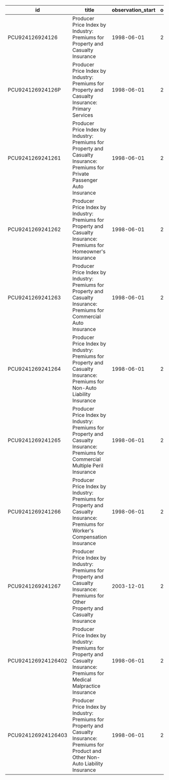 | id                 | title                                                                                                                                       | observation_start   | observation_end   |
|--------------------|---------------------------------------------------------------------------------------------------------------------------------------------|---------------------|-------------------|
| PCU924126924126    | Producer Price Index by Industry: Premiums for Property and Casualty Insurance                                                              | 1998-06-01          | 2022-02-01        |
| PCU924126924126P   | Producer Price Index by Industry: Premiums for Property and Casualty Insurance: Primary Services                                            | 1998-06-01          | 2022-02-01        |
| PCU9241269241261   | Producer Price Index by Industry: Premiums for Property and Casualty Insurance: Premiums for Private Passenger Auto Insurance               | 1998-06-01          | 2022-02-01        |
| PCU9241269241262   | Producer Price Index by Industry: Premiums for Property and Casualty Insurance: Premiums for Homeowner's Insurance                          | 1998-06-01          | 2022-02-01        |
| PCU9241269241263   | Producer Price Index by Industry: Premiums for Property and Casualty Insurance: Premiums for Commercial Auto Insurance                      | 1998-06-01          | 2022-02-01        |
| PCU9241269241264   | Producer Price Index by Industry: Premiums for Property and Casualty Insurance: Premiums for Non-Auto Liability Insurance                   | 1998-06-01          | 2022-02-01        |
| PCU9241269241265   | Producer Price Index by Industry: Premiums for Property and Casualty Insurance: Premiums for Commercial Multiple Peril Insurance            | 1998-06-01          | 2022-02-01        |
| PCU9241269241266   | Producer Price Index by Industry: Premiums for Property and Casualty Insurance: Premiums for Worker's Compensation Insurance                | 1998-06-01          | 2022-02-01        |
| PCU9241269241267   | Producer Price Index by Industry: Premiums for Property and Casualty Insurance: Premiums for Other Property and Casualty Insurance          | 2003-12-01          | 2022-02-01        |
| PCU924126924126402 | Producer Price Index by Industry: Premiums for Property and Casualty Insurance: Premiums for Medical Malpractice Insurance                  | 1998-06-01          | 2022-02-01        |
| PCU924126924126403 | Producer Price Index by Industry: Premiums for Property and Casualty Insurance: Premiums for Product and Other Non-Auto Liability Insurance | 1998-06-01          | 2022-02-01        |
